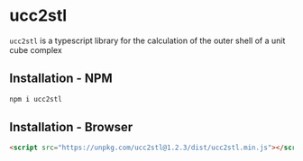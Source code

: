 # ucc2stl

`ucc2stl` is a typescript library for the calculation of the outer shell of a unit cube complex

## Installation - NPM

```sh
npm i ucc2stl
```

## Installation - Browser

```html
<script src="https://unpkg.com/ucc2stl@1.2.3/dist/ucc2stl.min.js"></script>
```

